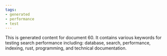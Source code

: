 ```yaml
---
tags:
- generated
- performance
- test
---
```

This is generated content for document 60. It contains various keywords for testing search performance including: database, search, performance, indexing, rust, programming, and technical documentation.